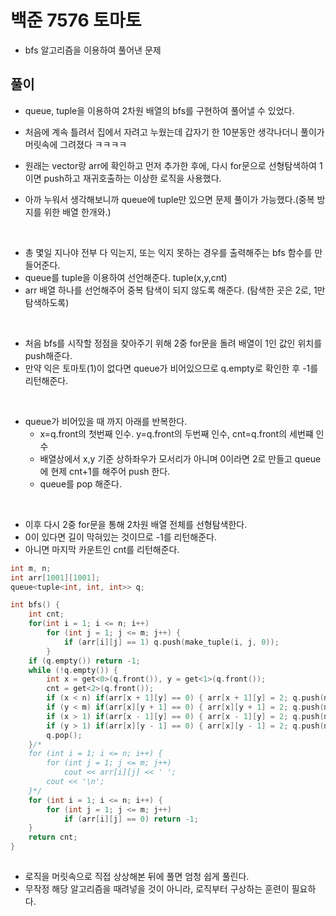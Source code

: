 # 백준 7576 토마토
- bfs 알고리즘을 이용하여 풀어낸 문제

## 풀이
- queue, tuple을 이용하여 2차원 배열의 bfs를 구현하여 풀어낼 수 있었다.

- 처음에 계속 틀려서 집에서 자려고 누웠는데 갑자기 한 10분동안 생각나더니 풀이가 머릿속에 그려졌다 ㅋㅋㅋㅋ
- 원래는 vector랑 arr에 확인하고 먼저 추가한 후에, 다시 for문으로 선형탐색하여 1이면 push하고 재귀호출하는 이상한 로직을 사용했다.
- 아까 누워서 생각해보니까 queue에 tuple만 있으면 문제 풀이가 가능했다.(중복 방지를 위한 배열 한개와.)
<br>

- 총 몇일 지나야 전부 다 익는지, 또는 익지 못하는 경우를 출력해주는 bfs 함수를 만들어준다.
- queue를 tuple을 이용하여 선언해준다. tuple(x,y,cnt)
- arr 배열 하나를 선언해주어 중복 탐색이 되지 않도록 해준다. (탐색한 곳은 2로, 1만 탐색하도록)
<br>

- 처음 bfs를 시작할 정점을 찾아주기 위해 2중 for문을 돌려 배열이 1인 값인 위치를 push해준다.
- 만약 익은 토마토(1)이 없다면 queue가 비어있으므로 q.empty로 확인한 후 -1를 리턴해준다.
<br>

- queue가 비어있을 때 까지 아래를 반복한다.
  - x=q.front의 첫번째 인수. y=q.front의 두번째 인수, cnt=q.front의 세번쨰 인수
  - 배열상에서 x,y 기준 상하좌우가 모서리가 아니며 0이라면 2로 만들고 queue에 현제 cnt+1를 해주어 push 한다.
  - queue를 pop 해준다.
<br>

- 이후 다시 2중 for문을 통해 2차원 배열 전체를 선형탐색한다.
- 0이 있다면 길이 막혀있는 것이므로 -1를 리턴해준다.
- 아니면 마지막 카운트인 cnt를 리턴해준다.

```C
int m, n;
int arr[1001][1001];
queue<tuple<int, int, int>> q;

int bfs() {
	int cnt;
	for(int i = 1; i <= n; i++)
		for (int j = 1; j <= m; j++) {
			if (arr[i][j] == 1) q.push(make_tuple(i, j, 0));
		}
	if (q.empty()) return -1;
	while (!q.empty()) {
		int x = get<0>(q.front()), y = get<1>(q.front());
		cnt = get<2>(q.front());
		if (x < n) if(arr[x + 1][y] == 0) { arr[x + 1][y] = 2; q.push(make_tuple(x + 1, y, cnt + 1)); }
		if (y < m) if(arr[x][y + 1] == 0) { arr[x][y + 1] = 2; q.push(make_tuple(x, y + 1, cnt + 1)); }
		if (x > 1) if(arr[x - 1][y] == 0) { arr[x - 1][y] = 2; q.push(make_tuple(x - 1, y, cnt + 1)); }
		if (y > 1) if(arr[x][y - 1] == 0) { arr[x][y - 1] = 2; q.push(make_tuple(x, y - 1, cnt + 1)); }
		q.pop();
	}/*
	for (int i = 1; i <= n; i++) {
		for (int j = 1; j <= m; j++)
			cout << arr[i][j] << ' ';
		cout << '\n';
	}*/
	for (int i = 1; i <= n; i++) {
		for (int j = 1; j <= m; j++)
			if (arr[i][j] == 0) return -1;
	}
	return cnt;
}
```

##
- 로직을 머릿속으로 직접 상상해본 뒤에 풀면 엄청 쉽게 풀린다.
- 무작정 해당 알고리즘을 때려넣을 것이 아니라, 로직부터 구상하는 훈련이 필요하다.
